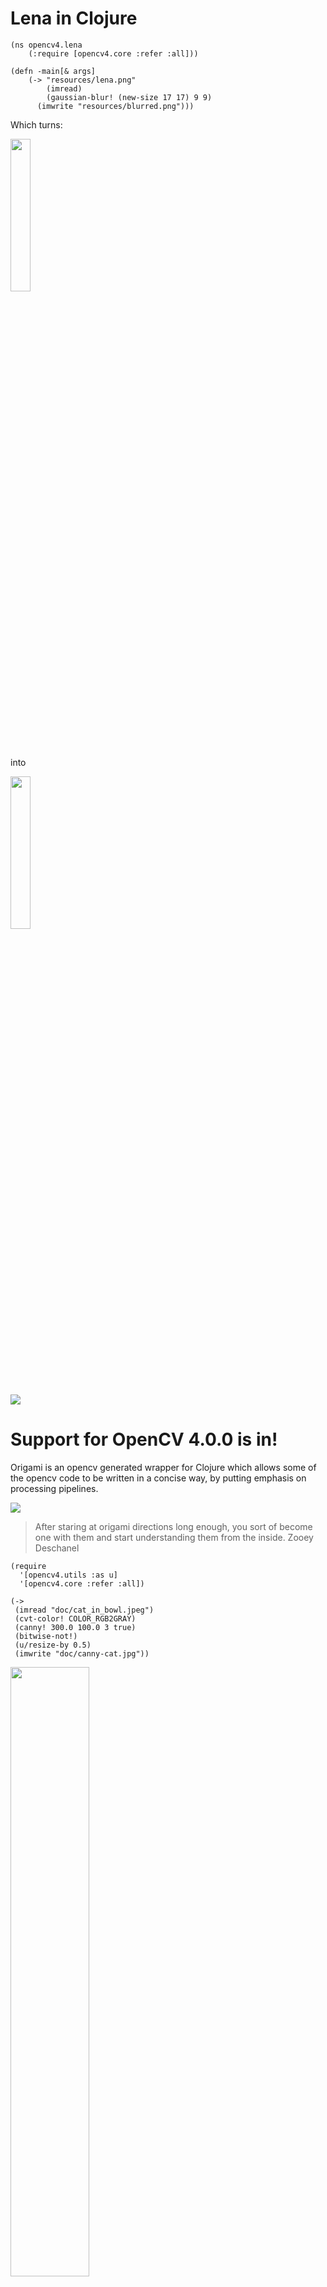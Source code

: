 

# Lena in Clojure

```
(ns opencv4.lena
	(:require [opencv4.core :refer :all]))

(defn -main[& args]
	(-> "resources/lena.png"
		(imread)
		(gaussian-blur! (new-size 17 17) 9 9)
	  (imwrite "resources/blurred.png")))
```

Which turns:

<img src="doc/lena.png" width="25%" height="25%"></img>

into

<img src="doc/blurred.png" width="25%" height="25%"/>

![](doc/new.png) 

# Support for OpenCV 4.0.0 is in!

Origami is an opencv generated wrapper for Clojure which allows some of the opencv code to be written in a concise way, by putting emphasis on processing pipelines.

![](doc/origami.jpg)

> After staring at origami directions long enough, you sort of become one with them and start understanding them from the inside.
> Zooey Deschanel

```
(require
  '[opencv4.utils :as u]
  '[opencv4.core :refer :all])

(->
 (imread "doc/cat_in_bowl.jpeg")
 (cvt-color! COLOR_RGB2GRAY)
 (canny! 300.0 100.0 3 true)
 (bitwise-not!)
 (u/resize-by 0.5)
 (imwrite "doc/canny-cat.jpg"))
```

<img src="doc/cat_in_bowl.jpeg" width="50%" height="50%"/>

<img src="doc/canny-cat.jpg" width="50%" height="50%"/>

# Book on using Origami

[Java Image Processing Recipes: With OpenCV and JVM](http://a.co/3iImWz7) published by Apress will show you all the tricks to play and produce art and understand the underlying concepts of origami.

<img src="doc/book.jpg" width="25%" height="25%"/>


# 2 minutes intro if you have clj installed


If you already have the clojure CLI, clj, installed then you can be ready in 2 minutes.

In a new folder, create the deps.edn file:
```
{:mvn/repos
   {"vendredi" {:url "https://repository.hellonico.info/repository/hellonico/"}}
 :deps 
   { origami {:mvn/version "4.0.0-0"}}
```

Start a repl, and require the two most used origami namespaces:

```
   (require
    '[opencv4.utils :as u]
    '[opencv4.core :refer :all])
```

And then use it to download an image from a url, resize it and download it to the local file system.

```
(-> "https://raw.githubusercontent.com/hellonico/origami/master/doc/cat_in_bowl.jpeg"
    (u/mat-from-url)
    (u/resize-by 0.3)
    (imwrite "cat.jpg"))
```

You'll get a cat in your own bowl:

<img src="doc/cat_in_bowl.jpeg" width="30%" height="30%"/>

You also would know you can also directly load, turn to gray, and change the size with:

```
(-> "https://raw.githubusercontent.com/hellonico/origami/master/doc/cat_in_bowl.jpeg"
    (u/mat-from-url IMREAD_REDUCED_GRAYSCALE_4)
    (imwrite "cat.jpg"))
```

<img src="doc/cat_in_bowl_bw.jpeg"  width="25%" height="25%"/>

# Getting Started 

## Required Software to install

- install jdk 1.8
- install [leiningen](https://leiningen.org/#install) (it is a simple script ...)
- that's it ! (as in, no need to install anyother OpenCV thing ...)

## generate a project

Create a brand new origami based project using a Leiningen project template

```
# install the sample
lein new clj-opencv hello-origami

# change directory

cd hello-origami

# run the template simple example
lein run
# or ..
clj -m opencv4.ok
```

## Running the samples

Some examples are included in the project template.

Origami Setup Check (including OpenCV native dependencies check)
```
lein run -m opencv4.ok
```

Some Simple OpenCV transformation using origami
```
lein run -m opencv4.simple
```

A more advanced set of imaging transformation.
```
lein run -m opencv4.tutorial
```

Webcam Sample
```
lein run -m opencv4.videosample
```

Gorilla Based Notebook

```
lein notebook
```

And two notebooks are included in the project template:

- [http://0.0.0.0:10000/worksheet.html?filename=notes/practice.clj](http://0.0.0.0:10000/worksheet.html?filename=notes/practice.clj)
- [http://0.0.0.0:10000/worksheet.html?filename=notes/empty.clj](http://0.0.0.0:10000/worksheet.html?filename=notes/empty.clj)

## samples git project 

If you do not have Lein installed, you can also clone a checkout of the generated project.

```
git clone https://github.com/hellonico/origami_samples.git
```

# many more samples

For many, many more examples, you can also clone and check the [https://github.com/hellonico/opencv-fun](opencv-fun) repository:

```
git clone https://github.com/hellonico/opencv-fun.git
```

# opencv compatibility notes

| Distribution | Version    | Status | Comments                         |
| ------------ | ---------- | :----: | -------------------------------- |
| OSX          | Mojave     |   o    | brew install libjpg libtiff webp |
| Windows      | 10         |   o    |                                  |
| Ubuntu 18    | glibc 2.19 |   o    | Compiled with 2.19               |
| Manjaro      | glibc 2.19 |   o    | Compiled with 2.19               |
| Debian       | glibc 2.19 |   o    | Compiled with 2.19               |
| Old Debian   | glibc 2.19 |   o    | Compiled with 2.19               |

Bonus link to see what is compatible. https://abi-laboratory.pro/?view=timeline&l=glibc

To try the slightly old setup for linux, you can use this repository:

https://github.com/hellonico/origami_samples_libc2_19

# electron based IDE

An experimental self-contained native application for windows and osx can be downloaded from the following project:

https://github.com/hellonico/origami-electron/releases

<img src="doc/electron-osx.png" width="50%" height="50%"/>

<img src="doc/electron-windows.png" width="50%" height="50%"/>



# With Tensorflow and Caffee Neural Network

There is now a [sibling project](https://github.com/hellonico/origami-dnn) showing how to use a caffee based network to identify object with origami.

![](doc/detected.jpg) 



# Troubleshooting

### linux: video stream doesn't start

To get the stream from the webcam running, you would need the extra libv4l library on your system.

```
apt-get install libv4l-dev
```

or

```
pacman -S libv4l
```

### Ubuntu 14

... has a very outdated libstdc++, and the libopencv_java won't load. To install a newer libstdc++, you can try the following: (found on: [GLIBCXX_3.4.20 not found](https://askubuntu.com/questions/575505/glibcxx-3-4-20-not-found-how-to-fix-this-error/582910#582910)

```
sudo add-apt-repository ppa:ubuntu-toolchain-r/test
sudo apt update
sudo apt-get install libstdc++6 
```

Copyright @Nicolas Modrzyk - 2017-2018
Eclipse Public License 
